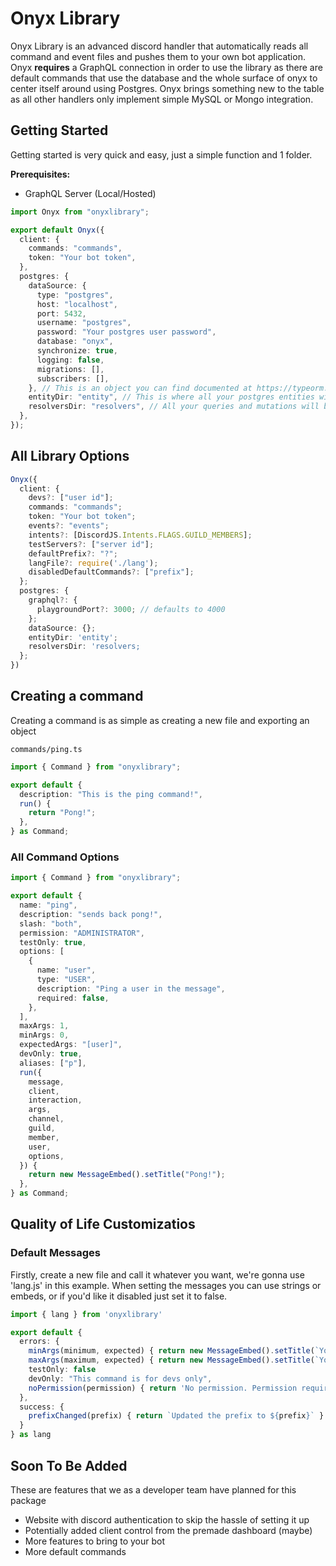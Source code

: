 # Onyx Library

Onyx Library is an advanced discord handler that automatically reads all command and event files and pushes them to your own bot application. Onyx **requires** a GraphQL connection in order to use the library as there are default commands that use the database and the whole surface of onyx to center itself around using Postgres. Onyx brings something new to the table as all other handlers only implement simple MySQL or Mongo integration.

## Getting Started

Getting started is very quick and easy, just a simple function and 1 folder.

**Prerequisites:**

- GraphQL Server (Local/Hosted)

```ts
import Onyx from "onyxlibrary";

export default Onyx({
  client: {
    commands: "commands",
    token: "Your bot token",
  },
  postgres: {
    dataSource: {
      type: "postgres",
      host: "localhost",
      port: 5432,
      username: "postgres",
      password: "Your postgres user password",
      database: "onyx",
      synchronize: true,
      logging: false,
      migrations: [],
      subscribers: [],
    }, // This is an object you can find documented at https://typeorm.io
    entityDir: "entity", // This is where all your postgres entities will be stored
    resolversDir: "resolvers", // All your queries and mutations will be stored here as resolvers
  },
});
```

## All Library Options

```ts
Onyx({
  client: {
    devs?: ["user id"];
    commands: "commands";
    token: "Your bot token";
    events?: "events";
    intents?: [DiscordJS.Intents.FLAGS.GUILD_MEMBERS];
    testServers?: ["server id"];
    defaultPrefix?: "?";
    langFile?: require('./lang');
    disabledDefaultCommands?: ["prefix"];
  };
  postgres: {
    graphql?: {
      playgroundPort?: 3000; // defaults to 4000
    };
    dataSource: {};
    entityDir: 'entity';
    resolversDir: 'resolvers;
  };
})
```

## Creating a command

Creating a command is as simple as creating a new file and exporting an object

`commands/ping.ts`

```ts
import { Command } from "onyxlibrary";

export default {
  description: "This is the ping command!",
  run() {
    return "Pong!";
  },
} as Command;
```

### All Command Options

```ts
import { Command } from "onyxlibrary";

export default {
  name: "ping",
  description: "sends back pong!",
  slash: "both",
  permission: "ADMINISTRATOR",
  testOnly: true,
  options: [
    {
      name: "user",
      type: "USER",
      description: "Ping a user in the message",
      required: false,
    },
  ],
  maxArgs: 1,
  minArgs: 0,
  expectedArgs: "[user]",
  devOnly: true,
  aliases: ["p"],
  run({
    message,
    client,
    interaction,
    args,
    channel,
    guild,
    member,
    user,
    options,
  }) {
    return new MessageEmbed().setTitle("Pong!");
  },
} as Command;
```

## Quality of Life Customizatios

### Default Messages

Firstly, create a new file and call it whatever you want, we're gonna use 'lang.js' in this example. When setting the messages you can use strings or embeds, or if you'd like it disabled just set it to false.

```ts
import { lang } from 'onyxlibrary'

export default {
  errors: {
    minArgs(minimum, expected) { return new MessageEmbed().setTitle(`You need to supply at least ${minimum} args`).setDescription(`${expected}`) },
    maxArgs(maximum, expected) { return new MessageEmbed().setTitle(`You can only supply up to ${maximum} args`).setDescription(`${expected}`) },
    testOnly: false
    devOnly: "This command is for devs only",
    noPermission(permission) { return 'No permission. Permission required '+permission }
  },
  success: {
    prefixChanged(prefix) { return `Updated the prefix to ${prefix}` }
  }
} as lang
```

## Soon To Be Added

These are features that we as a developer team have planned for this package

- Website with discord authentication to skip the hassle of setting it up
- Potentially added client control from the premade dashboard (maybe)
- More features to bring to your bot
- More default commands
